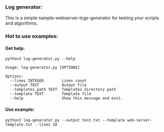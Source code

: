 ### Log generator:

This is a simple sample-webserver-logs-generator for testing your scripts and algorithms.

### Hot to use examples:

#### Get help:

`python3 log-generator.py --help`

```
Usage: log-generator.py [OPTIONS]

Options:
  --lines INTEGER        Lines count
  --output TEXT          Output file
  --templates_path TEXT  Templates directory path
  --template TEXT        Template file
  --help                 Show this message and exit.

```

#### Use example:

`python3 log-generator.py --output test.txt --template web-server-template.txt --lines 10`
 